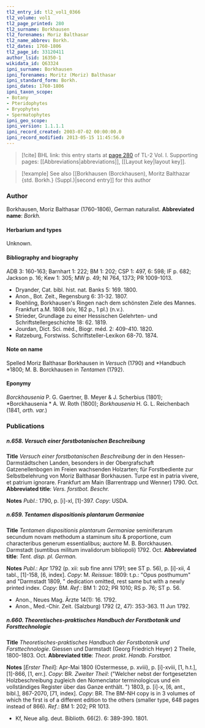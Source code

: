 ```yaml
---
tl2_entry_id: tl2_vol1_0366
tl2_volume: vol1
tl2_page_printed: 280
tl2_surname: Borkhausen
tl2_forenames: Moriz Balthasar
tl2_name_abbrev: Borkh.
tl2_dates: 1760-1806
tl2_page_id: 33120411
author_lsid: 16350-1
wikidata_id: Q63324
ipni_surname: Borkhausen
ipni_forenames: Moritz (Moriz) Balthasar
ipni_standard_form: Borkh.
ipni_dates: 1760-1806
ipni_taxon_scope: 
- Botany
- Pteridophytes
- Bryophytes
- Spermatophytes
ipni_geo_scope: 
ipni_version: 1.1.1.1
ipni_record_created: 2003-07-02 00:00:00.0
ipni_record_modified: 2013-05-15 11:45:56.0
---
```



> [!cite] BHL link: this entry starts at [page 280](https://www.biodiversitylibrary.org/page/33120411) of TL-2 Vol. I.
> Supporting pages: [[Abbreviations|abbreviations]], [[Layout key|layout key]].

> [!example] See also [[Borkhausen (Borckhausen), Moritz Balthazar {std. Borkh.} (Suppl.)|second entry]] for this author

### Author

Borkhausen, Moriz Balthasar (1760-1806), German naturalist. 
**Abbreviated name**: *Borkh.*

#### Herbarium and types

Unknown.

#### Bibliography and biography

ADB 3: 160-163; Barnhart 1: 222; BM 1: 202; CSP 1: 497, 6: 598; IF p. 682; Jackson p. 16; Kew 1: 305; MW p. 49; NI 764, 1373; PR 1009-1013.
- Dryander, Cat. bibl. hist. nat. Banks 5: 169. 1800.
- Anon., Bot. Zeit., Regensburg 6: 31-32. 1807.
- Roehling, Borkhausen's Ringen nach dem schönsten Ziele des Mannes. Frankfurt a.M. 1808 (xiv, 162 p., 1 pl.) (n.v.).
- Strieder, Grundlage zu einer Hessischen Gelehrten- und Schriftstellergeschichte 18: 62. 1819.
- Jourdan, Dict. Sci. méd., Biogr. méd. 2: 409-410. 1820.
- Ratzeburg, Forstwiss. Schriftsteller-Lexikon 68-70. 1874.

#### Note on name

Spelled Moriz Balthasar Borkhausen in *Versuch* (1790) and *Handbuch *1800; M. B. Borckhausen in *Tentamen* (1792).

#### Eponymy

*Borckhausenia* P. G. Gaertner, B. Meyer & J. Scherbius (1801); *Borckhausenia * A. W. Roth (1800); *Borkhausenia* H. G. L. Reichenbach (1841, *orth. var.*)

### Publications

##### n.658. Versuch einer forstbotanischen Beschreibung

**Title**
*Versuch einer forstbotanischen Beschreibung* der in den Hessen-Darmstädtschen Landen, besonders in der Obergrafschaft Gatzenellenbogen im Freien wachsenden Holzarten; für Forstbediente zur Selbstbelehrung von Moriz Balthasar Borkhausen. Turpe est in patria vivere, et patrium ignorare. Frankfurt am Main (Barrentrapp und Wenner) 1790. Oct.
**Abbreviated title**: *Vers. forstbot. Beschr.*

**Notes**
*Publ*.: 1790, p. \[i\]-xl, \[1\]-397. *Copy*: USDA.

##### n.659. Tentamen dispositionis plantarum Germaniae

**Title**
*Tentamen dispositionis plantarum Germaniae* seminiferarum secundum novam methodum a staminum situ & proportione, cum characteribus generum essentialibus; auctore M. B. Borckhausen. Darmstadt (sumtibus militum invalidorum bibliopoli) 1792. Oct.
**Abbreviated title**: *Tent. disp. pl. German.*

**Notes**
*Publ*.: Apr 1792 (p. xii: sub fine anni 1791; see ST p. 56), p. \[i\]-xii, 4 tabl., \[1\]-158, \[6, index\]. *Copy*: M.
*Reissue*: 1809: t.p.: "Opus posthumum" and "Darmstadt 1809, " dedication omitted, rest same but with a newly printed index. *Copy*: BM.
*Ref*.: BM 1: 202; PR 1010; RS p. 76; ST p. 56.
- Anon., Neues Mag. Ärzte 14(1): 16. 1792.
- Anon., Med.-Chir. Zeit. (Salzburg) 1792 (2, 47): 353-363. 11 Jun 1792.

##### n.660. Theoretisches-praktisches Handbuch der Forstbotanik und Forsttechnologie

**Title**
*Theoretisches-praktisches Handbuch der Forstbotanik und Forsttechnologie*. Giessen und Darmstadt (Georg Friedrich Heyer) 2 Theile, 1800-1803. Oct.
**Abbreviated title**: *Theor. prakt. Handb. Forstbot.*

**Notes**
\[*Erster Theil*\]: Apr-Mai 1800 (Ostermesse, p. xviii), p. \[i\]-xviii, \[1, h.t.\], \[1\]-866, \[1, err.\]. *Copy*: BR.
*Zweiter Theil*: ("Welcher nebst der fortgesetzten Holzbeschreibung zugleich den Nomenclator terminologicus und ein vollständiges Register über das Ganze enthält. ") 1803, p. \[i\]-x, \[6, ant., bibl.\], 867-2070, \[71, index\]. *Copy*: BR.
The BM-NH copy is in 3 volumes of which the first is of a different edition to the others (smaller type, 648 pages instead of 866).
*Ref*.: BM 1: 202; PR 1013.
- Kf, Neue allg. deut. Biblioth. 66(2). 6: 389-390. 1801.


